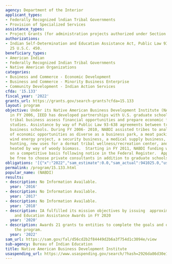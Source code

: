 ```yaml
---
agency: Department of the Interior
applicant_types:
- Federally Recognized lndian Tribal Governments
- Provision of Specialized Services
assistance_types:
- Project Grants (for administration projects authorized under Section
authorizations:
- Indian Self-Determination and Education Assistance Act, Public Law 93-638, as amended,
  25 U.S.C. 450.
beneficiary_types:
- American Indian
- Federally Recognized Indian Tribal Governments
- Native American Organizations
categories:
- Business and Commerce - Economic Development
- Business and Commerce - Minority Business Enterprise
- Community Development - Indian Action Services
cfda: '15.133'
fiscal_year: '2022'
grants_url: https://grants.gov/search-grants?cfda=15.133
layout: program
objective: Under its Native American Business Development Institute (NABDI) conceived
  in FY 2006, IEED has developed partnerships with U.S. graduate schools to assist
  tribal business assess financial opportunities and prepare economic feasibility
  studies. Assistance by way of Public Law 93-638 agreements between tribes and participating
  business schools. During FY 2006- 2010, NABDI assisted tribes to analyze the potential
  of economic opportunities as diverse as a business park, a meat packing plant, a
  wind energy project, a security business, a medical supply business, upland bird
  hunting, new uses for a dormat tribal wellness/recreation center, and a greenhouse
  heated by way of woody biomass.  Starting in FY 2011, NABDI funding will be dispersed
  on a competitive basis following notice in the Federal Register.  Applicants will
  be free to choose private consultants in addition to graduate schools.
obligations: '[{"x":"2022","sam_estimate":0.0,"sam_actual":941025.0,"usa_spending_actual":166488.79},{"x":"2023","sam_estimate":0.0,"sam_actual":9070542.38,"usa_spending_actual":-27000.0},{"x":"2024","sam_estimate":0.0,"sam_actual":0.0,"usa_spending_actual":-18539.4}]'
permalink: /program/15.133.html
popular_name: (NABDI)
results:
- description: No Information Available.
  year: '2016'
- description: No Information Available.
  year: '2017'
- description: No Information Available.
  year: '2018'
- description: IA fulfilled its mission objectives by issuing  approximately 20 Self-Determination
    and Education Assistance Awards in FY 2020
  year: '2020'
- description: Awards 21 grants to entities to complete the goals and objectives of
    the program.
  year: '2022'
sam_url: https://sam.gov/fal/d56cd2b2f84449d2b6a3f754d1c3094e/view
sub-agency: Bureau of Indian Education
title: Native American Business Development Institute
usaspending_url: https://www.usaspending.gov/search/?hash=2926da86d30e12018adf471495bae93f
---
```

